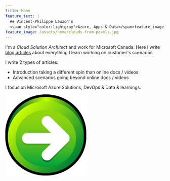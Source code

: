 ```yaml
---
title: Home
feature_text: |
  ## Vincent-Philippe Lauzon's
  <span style="color:lightgray">Azure, Apps & Data</span>feature_image: /assets/about/saguenay-lake.png
feature_image: /assets/home/clouds-from-pexels.jpg
---
```


I'm a *Cloud Solution Architect* and work for Microsoft Canada.  Here I write [blog articles](/articles/) about everything I learn working on customer's scenarios.

I write 2 types of articles:

* Introduction taking a different spin than online docs / videos
* Advanced scenarios going beyond online docs / videos

I focus on Microsoft Azure Solutions, DevOps & Data & learnings.

<a href="/articles/">
  <img src="/assets/home/right-arrow.png" style="margin-left: auto;margin-right: auto;" />
</a>